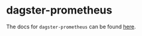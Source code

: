 # dagster-prometheus

The docs for `dagster-prometheus` can be found
[here](https://docs.dagster.io/api/python-api/libraries/dagster-prometheus).
